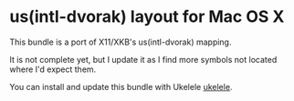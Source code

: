 # us(intl-dvorak) layout for Mac OS X

This bundle is a port of X11/XKB's us(intl-dvorak) mapping.

It is not complete yet, but I update it as I find more symbols not located where I'd expect them.

You can install and update this bundle with Ukelele [ukelele].

[ukelele]: http://scripts.sil.org/cms/scripts/page.php?site_id=nrsi&id=ukelele
